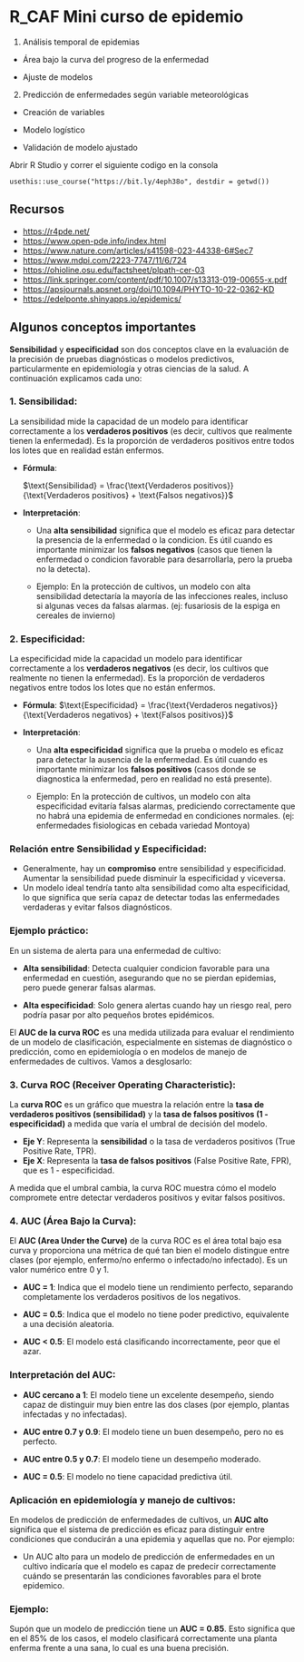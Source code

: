 # R_CAF Mini curso de epidemio

1.  Análisis temporal de epidemias

  -   Área bajo la curva del progreso de la enfermedad

  -   Ajuste de modelos

2.  Predicción de enfermedades según variable meteorológicas

  -   Creación de variables

  -   Modelo logístico

  -   Validación de modelo ajustado


Abrir R Studio y correr el siguiente codigo en la consola

```         
usethis::use_course("https://bit.ly/4eph38o", destdir = getwd())
```

## Recursos

- https://r4pde.net/
- https://www.open-pde.info/index.html
- https://www.nature.com/articles/s41598-023-44338-6#Sec7
- https://www.mdpi.com/2223-7747/11/6/724
- https://ohioline.osu.edu/factsheet/plpath-cer-03
- https://link.springer.com/content/pdf/10.1007/s13313-019-00655-x.pdf 
- https://apsjournals.apsnet.org/doi/10.1094/PHYTO-10-22-0362-KD
- https://edelponte.shinyapps.io/epidemics/


## Algunos conceptos importantes

**Sensibilidad** y **especificidad** son dos conceptos clave en la evaluación de la precisión de pruebas diagnósticas o modelos predictivos, particularmente en epidemiología y otras ciencias de la salud. A continuación explicamos cada uno:

### 1. **Sensibilidad**:
La sensibilidad mide la capacidad de un modelo para identificar correctamente a los **verdaderos positivos** (es decir, cultivos que realmente tienen la enfermedad). Es la proporción de verdaderos positivos entre todos los lotes que en realidad están enfermos.

- **Fórmula**:
  
  $\text{Sensibilidad} = \frac{\text{Verdaderos positivos}}{\text{Verdaderos positivos} + \text{Falsos negativos}}$
  

- **Interpretación**:
  
  - Una **alta sensibilidad** significa que el modelo es eficaz para detectar la presencia de la enfermedad o la condicion. Es útil cuando es importante minimizar los **falsos negativos** (casos que tienen la enfermedad o condicion favorable para desarrollarla, pero la prueba no la detecta).
  
  - Ejemplo: En la protección de cultivos, un modelo con alta sensibilidad detectaría la mayoría de las infecciones reales, incluso si algunas veces da falsas alarmas.
  (ej: fusariosis de la espiga en cereales de invierno)

### 2. **Especificidad**:

La especificidad mide la capacidad un modelo para identificar correctamente a los **verdaderos negativos** (es decir, los cultivos que realmente no tienen la enfermedad). Es la proporción de verdaderos negativos entre todos los lotes que no están enfermos.

- **Fórmula**:
  $\text{Especificidad} = \frac{\text{Verdaderos negativos}}{\text{Verdaderos negativos} + \text{Falsos positivos}}$

- **Interpretación**:

  - Una **alta especificidad** significa que la prueba o modelo es eficaz para detectar la ausencia de la enfermedad. Es útil cuando es importante minimizar los **falsos positivos** (casos donde se diagnostica la enfermedad, pero en realidad no está presente). 

  - Ejemplo: En la protección de cultivos, un modelo con alta especificidad evitaría falsas alarmas, prediciendo correctamente que no habrá una epidemia de enfermedad en condiciones normales.
  (ej: enfermedades fisiologicas en cebada variedad Montoya)

### Relación entre Sensibilidad y Especificidad:
- Generalmente, hay un **compromiso** entre sensibilidad y especificidad. Aumentar la sensibilidad puede disminuir la especificidad y viceversa.
- Un modelo ideal tendría tanto alta sensibilidad como alta especificidad, lo que significa que sería capaz de detectar todas las enfermedades verdaderas y evitar falsos diagnósticos.

### Ejemplo práctico:

En un sistema de alerta para una enfermedad de cultivo:

- **Alta sensibilidad**: Detecta cualquier condicion favorable para una enfermedad en cuestión, asegurando que no se pierdan epidemias, pero puede generar falsas alarmas.

- **Alta especificidad**: Solo genera alertas cuando hay un riesgo real, pero podría pasar por alto pequeños brotes epidémicos.

El **AUC de la curva ROC** es una medida utilizada para evaluar el rendimiento de un modelo de clasificación, especialmente en sistemas de diagnóstico o predicción, como en epidemiología o en modelos de manejo de enfermedades de cultivos. Vamos a desglosarlo:

### 3. **Curva ROC (Receiver Operating Characteristic)**:
La **curva ROC** es un gráfico que muestra la relación entre la **tasa de verdaderos positivos (sensibilidad)** y la **tasa de falsos positivos (1 - especificidad)** a medida que varía el umbral de decisión del modelo.

- **Eje Y**: Representa la **sensibilidad** o la tasa de verdaderos positivos (True Positive Rate, TPR).
- **Eje X**: Representa la **tasa de falsos positivos** (False Positive Rate, FPR), que es 1 - especificidad.

A medida que el umbral cambia, la curva ROC muestra cómo el modelo compromete entre detectar verdaderos positivos y evitar falsos positivos.

### 4. **AUC (Área Bajo la Curva)**:
El **AUC (Area Under the Curve)** de la curva ROC es el área total bajo esa curva y proporciona una métrica de qué tan bien el modelo distingue entre clases (por ejemplo, enfermo/no enfermo o infectado/no infectado). Es un valor numérico entre 0 y 1.

- **AUC = 1**: Indica que el modelo tiene un rendimiento perfecto, separando completamente los verdaderos positivos de los negativos.

- **AUC = 0.5**: Indica que el modelo no tiene poder predictivo, equivalente a una decisión aleatoria.

- **AUC < 0.5**: El modelo está clasificando incorrectamente, peor que el azar.

### Interpretación del AUC:

- **AUC cercano a 1**: El modelo tiene un excelente desempeño, siendo capaz de distinguir muy bien entre las dos clases (por ejemplo, plantas infectadas y no infectadas).

- **AUC entre 0.7 y 0.9**: El modelo tiene un buen desempeño, pero no es perfecto.

- **AUC entre 0.5 y 0.7**: El modelo tiene un desempeño moderado.

- **AUC = 0.5**: El modelo no tiene capacidad predictiva útil.

### Aplicación en epidemiología y manejo de cultivos:
En modelos de predicción de enfermedades de cultivos, un **AUC alto** significa que el sistema de predicción es eficaz para distinguir entre condiciones que conducirán a una epidemia y aquellas que no. Por ejemplo:

- Un AUC alto para un modelo de predicción de enfermedades en un cultivo indicaría que el modelo es capaz de predecir correctamente cuándo se presentarán las condiciones favorables para el brote epidemico.

### Ejemplo:

Supón que un modelo de predicción tiene un **AUC = 0.85**. Esto significa que en el 85% de los casos, el modelo clasificará correctamente una planta enferma frente a una sana, lo cual es una buena precisión.


